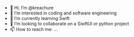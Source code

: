- 👋 Hi, I’m @kreachure
- 👀 I’m interested in coding and software engineering
- 🌱 I’m currently learning Swift
- 💞️ I’m looking to collaborate on a SiwftUI or python project
- 📫 How to reach me: ...

<!---
kreachure/kreachure is a ✨ special ✨ repository because its `README.md` (this file) appears on your GitHub profile.
You can click the Preview link to take a look at your changes.
--->
